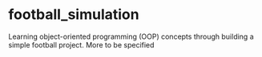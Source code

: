 # football_simulation
Learning object-oriented programming (OOP) concepts through building a simple football project. More to be specified
